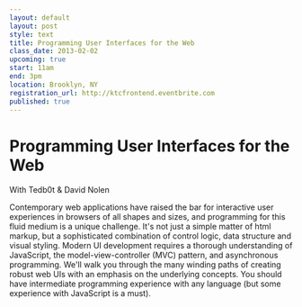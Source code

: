 ```yaml
---
layout: default
layout: post
style: text
title: Programming User Interfaces for the Web
class_date: 2013-02-02
upcoming: true
start: 11am
end: 3pm
location: Brooklyn, NY
registration_url: http://ktcfrontend.eventbrite.com
published: true
---
```


# Programming User Interfaces for the Web
With Tedb0t & David Nolen

Contemporary web applications have raised the bar for interactive user experiences in browsers of all shapes and sizes, and programming for this fluid medium is a unique challenge. It's not just a simple matter of html markup, but a sophisticated combination of control logic, data structure and visual styling. Modern UI development requires a thorough understanding of JavaScript, the model-view-controller (MVC) pattern, and asynchronous programming.
We'll walk you through the many winding paths of creating robust web UIs with an emphasis on the underlying concepts. You should have intermediate programming experience with any language (but some experience with JavaScript is a must).